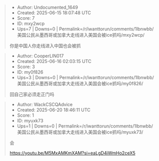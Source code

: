 > - Author: Undocumented_1649
> - Created: 2025-06-15 18:07:48 UTC
> - Score: 7
> - ID: mxy2wcp
> - Ups=7 | Downs=0 | Permalink=/r/iwanttorun/comments/1lbnwbb/美国公民从墨西哥或加拿大走线进入美国会被ice抓吗/mxy2wcp/
>
> 你是中国人你走线进入中国也会被抓

> - Author: CooperLIN017
> - Created: 2025-06-16 02:03:15 UTC
> - Score: 3
> - ID: my0f826
> - Ups=3 | Downs=0 | Permalink=/r/iwanttorun/comments/1lbnwbb/美国公民从墨西哥或加拿大走线进入美国会被ice抓吗/my0f826/
>
> 回自己家必须走正门吗

> - Author: WackCSCQAdvice
> - Created: 2025-06-20 18:46:11 UTC
> - Score: 1
> - ID: myuxk73
> - Ups=1 | Downs=0 | Permalink=/r/iwanttorun/comments/1lbnwbb/美国公民从墨西哥或加拿大走线进入美国会被ice抓吗/myuxk73/
>
> 会
> 
> https://youtu.be/M5MxAMKmXAM?si=eaLgD4iWmHo2ceX5
